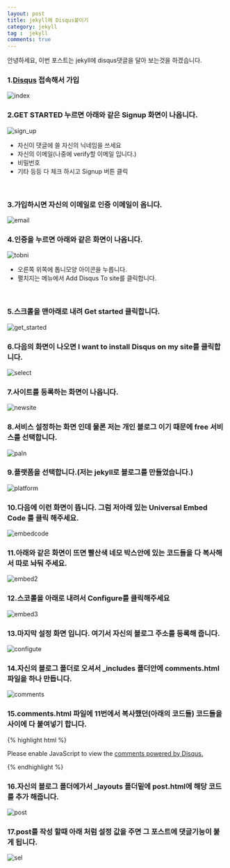 ```yaml
---
layout: post
title: jekyll에 Disqus붙이기
category: jekyll
tag :  jekyll
comments: true
---
```


<div class="message">
  안녕하세요, 이번 포스트는 jekyll에 disqus댓글을 달아 보는것을 하겠습니다.
</div>

### **1.[Disqus](http://https://disqus.com/) 접속해서 가입**
![index]({{site.url}}/assets/index.JPG)
<br> 

### **2.GET STARTED 누르면 아래와 같은 Signup 화면이 나옵니다.**
![sign_up]({{site.url}}/assets/signup.JPG)

- 자신이 댓글에 쓸 자신의 닉네임을 쓰세요
- 자신의 이메일(나중에 verify할 이메일 입니다.)
- 비밀번호
- 기타 등등 다 체크 하시고 Signup 버튼 클릭
<br>

### **3.가입하시면 자신의 이메일로 인증 이메일이 옵니다.**
![email]({{site.url}}/assets/email.JPG)
<br>

### **4.인증을 누르면 아래와 같은 화면이 나옵니다.**
![tobni]({{site.url}}/assets/tobni.JPG)

- 오른쪽 위쪽에 톱니모양 아이콘을 누릅니다.
- 펼치지는 메뉴에서 Add Disqus To site를 클릭합니다.
<br>

### **5.스크롤을 맨아래로 내려 Get started 클릭합니다.**
![get_started]({{site.url}}/assets/get_started.JPG)
<br>

### **6.다음의 화면이 나오면 I want to install Disqus on my site를 클릭합니다.**
![select]({{site.url}}/assets/select.JPG)
<br>

### **7.사이트를 등록하는 화면이 나옵니다.**
![newsite]({{site.url}}/assets/newsite.JPG)
<br>

### **8.서비스 설정하는 화면 인데 물론 저는 개인 블로그 이기 때문에 free 서비스를 선택합니다.**
![paln]({{site.url}}/assets/paln.JPG)
<br>

### **9.플랫폼을 선택합니다.(저는 jekyll로 블로그를 만들었습니다.)**
![platform]({{site.url}}/assets/platform.JPG)
<br>

### **10.다음에 이런 화면이 뜹니다. 그럼 저아래 있는 Universal Embed Code 를 클릭 해주세요.**
![embedcode]({{site.url}}/assets/embedcode.JPG)
<br>

### **11.아래와 같은 화면이 뜨면 빨산색 네모 박스안에 있는 코드들을 다 복사해서 따로 놔둬 주세요.**
![embed2]({{site.url}}/assets/embed2.JPG)
<br>

### **12.스코롤을 아래로 내려서 Configure를 클릭해주세요**
![embed3]({{site.url}}/assets/embed3.JPG)
<br>

### **13.마지막 설정 화면 입니다. 여기서 자신의 블로그 주소를 등록해 줍니다.**
![configute]({{site.url}}/assets/configute.JPG)
<br>
   
### **14.자신의 블로그 폴더로 오셔서 _includes 폴더안에 comments.html 파일을 하나 만듭니다.**
![comments]({{site.url}}/assets/comments.JPG)
<br>

### **15.comments.html 파일에 11번에서 복사했던(아래의 코드들) 코드들을 사이에 다 붙여넣기 합니다.**
{% highlight html %}
<div id="disqus_thread"></div>
<script>

    /**
     *  RECOMMENDED CONFIGURATION VARIABLES: EDIT AND UNCOMMENT THE SECTION BELOW TO INSERT DYNAMIC VALUES FROM YOUR PLATFORM OR CMS.
     *  LEARN WHY DEFINING THESE VARIABLES IS IMPORTANT: https://disqus.com/admin/universalcode/#configuration-variables*/
    /*
    var disqus_config = function () {
    this.page.url = PAGE_URL;  // Replace PAGE_URL with your page's canonical URL variable
    this.page.identifier = PAGE_IDENTIFIER; // Replace PAGE_IDENTIFIER with your page's unique identifier variable
    };
    */
    (function() { // DON'T EDIT BELOW THIS LINE
        var d = document, s = d.createElement('script');
        s.src = 'https://jbblog-1.disqus.com/embed.js';
        s.setAttribute('data-timestamp', +new Date());
        (d.head || d.body).appendChild(s);
    })();
</script>
<noscript>Please enable JavaScript to view the <a href="https://disqus.com/?ref_noscript">comments powered by Disqus.</a></noscript>

{% endhighlight %}

### **16.자신의 블로그 폴더에가서 _layouts 폴더밑에 post.html에 해당 코드를 추가 해줍니다.**
![post]({{site.url}}/assets/post.JPG)
<br>

### **17.post를 작성 할때 아래 처럼 설정 값을 주면 그 포스트에 댓글기능이 붙게 됩니다.**
![sel]({{site.url}}/assets/sel.JPG)